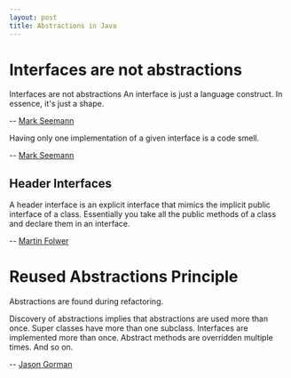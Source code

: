 ```yaml
---
layout: post
title: Abstractions in Java
---
```


# Interfaces are not abstractions
>
Interfaces are not abstractions
An interface is just a language construct. In essence, it's just a shape.
>
-- [Mark Seemann](https://blog.ploeh.dk/2010/12/02/Interfacesarenotabstractions/#:~:text=Having%20only%20one%20implementation%20of,Interfaces%20are%20not%20abstractions.&text=An%20interface%20is%20just%20a%20language%20construct.)

>
Having only one implementation of a given interface is a code smell.
>
-- [Mark Seemann](https://blog.ploeh.dk/2010/12/02/Interfacesarenotabstractions/#:~:text=Having%20only%20one%20implementation%20of,Interfaces%20are%20not%20abstractions.&text=An%20interface%20is%20just%20a%20language%20construct.)


## Header Interfaces
>
A header interface is an explicit interface that mimics the implicit public interface of a class. Essentially you take all the public methods of a class and declare them in an interface.
>
-- [Martin Folwer](https://martinfowler.com/bliki/HeaderInterface.html)


# Reused Abstractions Principle
>
Abstractions are found during refactoring.

Discovery of abstractions implies that abstractions are used more than once. Super classes have more than one subclass. Interfaces are implemented more than once. Abstract methods are overridden multiple times. And so on.
>
-- [Jason Gorman](http://www.codemanship.co.uk/parlezuml/blog/?postid=934)